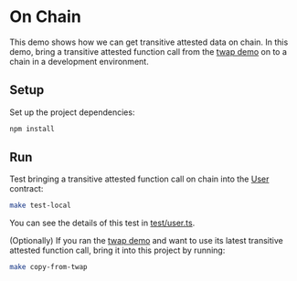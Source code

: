 # On Chain

This demo shows how we can get transitive attested data on chain. In this demo,
bring a transitive attested function call from the [twap demo](../attest_fn_call)
on to a chain in a development environment.

## Setup

Set up the project dependencies:

```bash
npm install
```

## Run

Test bringing a transitive attested function call on chain into the
[User](contracts/User.sol) contract:

```bash
make test-local
```

You can see the details of this test in [test/user.ts](test/user.ts).

(Optionally) If you ran the [twap demo](../attest_fn_call) and want to use its
latest transitive attested function call, bring it into this project by
running:

```bash
make copy-from-twap
```

